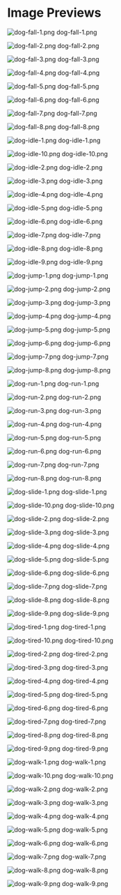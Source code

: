 # Image Previews

![dog-fall-1.png](dog-fall-1.png) dog-fall-1.png

![dog-fall-2.png](dog-fall-2.png) dog-fall-2.png

![dog-fall-3.png](dog-fall-3.png) dog-fall-3.png

![dog-fall-4.png](dog-fall-4.png) dog-fall-4.png

![dog-fall-5.png](dog-fall-5.png) dog-fall-5.png

![dog-fall-6.png](dog-fall-6.png) dog-fall-6.png

![dog-fall-7.png](dog-fall-7.png) dog-fall-7.png

![dog-fall-8.png](dog-fall-8.png) dog-fall-8.png

![dog-idle-1.png](dog-idle-1.png) dog-idle-1.png

![dog-idle-10.png](dog-idle-10.png) dog-idle-10.png

![dog-idle-2.png](dog-idle-2.png) dog-idle-2.png

![dog-idle-3.png](dog-idle-3.png) dog-idle-3.png

![dog-idle-4.png](dog-idle-4.png) dog-idle-4.png

![dog-idle-5.png](dog-idle-5.png) dog-idle-5.png

![dog-idle-6.png](dog-idle-6.png) dog-idle-6.png

![dog-idle-7.png](dog-idle-7.png) dog-idle-7.png

![dog-idle-8.png](dog-idle-8.png) dog-idle-8.png

![dog-idle-9.png](dog-idle-9.png) dog-idle-9.png

![dog-jump-1.png](dog-jump-1.png) dog-jump-1.png

![dog-jump-2.png](dog-jump-2.png) dog-jump-2.png

![dog-jump-3.png](dog-jump-3.png) dog-jump-3.png

![dog-jump-4.png](dog-jump-4.png) dog-jump-4.png

![dog-jump-5.png](dog-jump-5.png) dog-jump-5.png

![dog-jump-6.png](dog-jump-6.png) dog-jump-6.png

![dog-jump-7.png](dog-jump-7.png) dog-jump-7.png

![dog-jump-8.png](dog-jump-8.png) dog-jump-8.png

![dog-run-1.png](dog-run-1.png) dog-run-1.png

![dog-run-2.png](dog-run-2.png) dog-run-2.png

![dog-run-3.png](dog-run-3.png) dog-run-3.png

![dog-run-4.png](dog-run-4.png) dog-run-4.png

![dog-run-5.png](dog-run-5.png) dog-run-5.png

![dog-run-6.png](dog-run-6.png) dog-run-6.png

![dog-run-7.png](dog-run-7.png) dog-run-7.png

![dog-run-8.png](dog-run-8.png) dog-run-8.png

![dog-slide-1.png](dog-slide-1.png) dog-slide-1.png

![dog-slide-10.png](dog-slide-10.png) dog-slide-10.png

![dog-slide-2.png](dog-slide-2.png) dog-slide-2.png

![dog-slide-3.png](dog-slide-3.png) dog-slide-3.png

![dog-slide-4.png](dog-slide-4.png) dog-slide-4.png

![dog-slide-5.png](dog-slide-5.png) dog-slide-5.png

![dog-slide-6.png](dog-slide-6.png) dog-slide-6.png

![dog-slide-7.png](dog-slide-7.png) dog-slide-7.png

![dog-slide-8.png](dog-slide-8.png) dog-slide-8.png

![dog-slide-9.png](dog-slide-9.png) dog-slide-9.png

![dog-tired-1.png](dog-tired-1.png) dog-tired-1.png

![dog-tired-10.png](dog-tired-10.png) dog-tired-10.png

![dog-tired-2.png](dog-tired-2.png) dog-tired-2.png

![dog-tired-3.png](dog-tired-3.png) dog-tired-3.png

![dog-tired-4.png](dog-tired-4.png) dog-tired-4.png

![dog-tired-5.png](dog-tired-5.png) dog-tired-5.png

![dog-tired-6.png](dog-tired-6.png) dog-tired-6.png

![dog-tired-7.png](dog-tired-7.png) dog-tired-7.png

![dog-tired-8.png](dog-tired-8.png) dog-tired-8.png

![dog-tired-9.png](dog-tired-9.png) dog-tired-9.png

![dog-walk-1.png](dog-walk-1.png) dog-walk-1.png

![dog-walk-10.png](dog-walk-10.png) dog-walk-10.png

![dog-walk-2.png](dog-walk-2.png) dog-walk-2.png

![dog-walk-3.png](dog-walk-3.png) dog-walk-3.png

![dog-walk-4.png](dog-walk-4.png) dog-walk-4.png

![dog-walk-5.png](dog-walk-5.png) dog-walk-5.png

![dog-walk-6.png](dog-walk-6.png) dog-walk-6.png

![dog-walk-7.png](dog-walk-7.png) dog-walk-7.png

![dog-walk-8.png](dog-walk-8.png) dog-walk-8.png

![dog-walk-9.png](dog-walk-9.png) dog-walk-9.png

